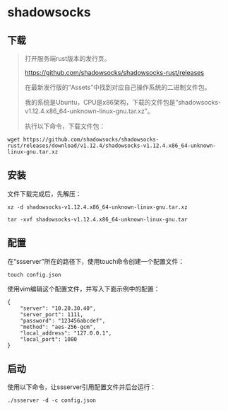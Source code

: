 # shadowsocks

## 下载

> 打开服务端rust版本的发行页。
>
> https://github.com/shadowsocks/shadowsocks-rust/releases
>
> 在最新发行版的“Assets”中找到对应自己操作系统的二进制文件包。
>
> 我的系统是Ubuntu，CPU是x86架构，下载的文件包是“shadowsocks-v1.12.4.x86_64-unknown-linux-gnu.tar.xz”。
>
> 执行以下命令，下载文件包：

```shell
wget https://github.com/shadowsocks/shadowsocks-rust/releases/download/v1.12.4/shadowsocks-v1.12.4.x86_64-unknown-linux-gnu.tar.xz

```

## 安装

文件下载完成后，先解压：

```shell
xz -d shadowsocks-v1.12.4.x86_64-unknown-linux-gnu.tar.xz

tar -xvf shadowsocks-v1.12.4.x86_64-unknown-linux-gnu.tar
```

## 配置

在“ssserver”所在的路径下，使用touch命令创建一个配置文件：

```shell
touch config.json
```

使用vim编辑这个配置文件，并写入下面示例中的配置：

```shell
{
    "server": "10.20.30.40",
    "server_port": 1111,
    "password": "123456abcdef",
    "method": "aes-256-gcm",
    "local_address": "127.0.0.1",
    "local_port": 1080
}
```

## 启动

使用以下命令，让ssserver引用配置文件并后台运行：

```shell
./ssserver -d -c config.json
```

